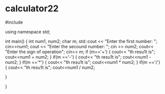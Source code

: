# calculator22
#include <iostream>


using namespace std;

int main()
{
    int num1, num2;
    char m;
    std::cout << "Enter the first number: ";
    cin>>num1;
    cout << "Enter the secound number: ";
    cin >> num2;
    cout<< "Enter the sign of operation";
    cin>> m;
    if (m=='+')
{
    cout<< "th resu1t is";
    cout<<num1 + num2;
}
if(m =='-')
{
    cout<< "th resu1t is";
    cout<<num1 - num2;
}
if(m =='*')
{
    cout<< "th resu1t is";
    cout<<num1 * num2;
}
if(m =='/')
{
    cout<< "th resu1t is";
    cout<<num1 / num2;

}


}
